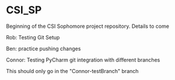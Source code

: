 # CSI_SP
Beginning of the CSI Sophomore project repository. Details to come

Rob: Testing Git Setup

Ben: practice pushing changes

Connor: Testing PyCharm git integration with different branches

This should only go in the "Connor-testBranch" branch
